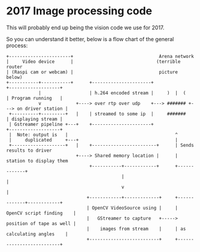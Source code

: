 # 2017 Image processing code

This will probably end up being the vision code we use for 2017.

So you can understand it better, below is a flow chart of the general process:

    +-----------------------+                                Arena network
    |     Video device      |                               (terrible router
    | (Raspi cam or webcam) |                                picture below)
    +-----------+-----------+      +----------------------+                 +-------------------+
                |                  | h.264 encoded stream |     )  |  (     | Program running   |
                v             +----> over rtp over udp    +---> ####### +---> on driver station |
     +----------+---------+   |    | streamed to some ip  |     #######     | displaying stream |
     | Gstreamer pipeline +---+    +----------------------+                 +-------------------+
     |  Note: output is   |                                        ^
     |     duplicated     +---+                                    |
     +--------------------+   |    +------------------------+      | Sends results to driver
                              +----> Shared memory location |      | station to display them
                                   +-----------+------------+      +-------------+
                                               |                                 |
                                               v                                 |
                                  +------------+-------------+     +-------------+------------+
                                  | OpenCV VideoSource using |     | OpenCV script finding    |
                                  |   GStreamer to capture   +-----> position of tape as well |
                                  |    images from stream    |     | as calculating angles    |
                                  +--------------------------+     +--------------------------+
